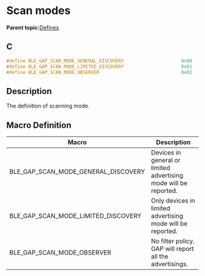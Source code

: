 # Scan modes

**Parent topic:**[Defines](GUID-9781CD29-3C4B-41EE-8F98-355D2AA99482.md)

## C

```c
#define BLE_GAP_SCAN_MODE_GENERAL_DISCOVERY                     0x00
#define BLE_GAP_SCAN_MODE_LIMITED_DISCOVERY                     0x01
#define BLE_GAP_SCAN_MODE_OBSERVER                              0x02
```

## Description

The definition of scanning mode.

## Macro Definition

|Macro|Description|
|-----|-----------|
|BLE\_GAP\_SCAN\_MODE\_GENERAL\_DISCOVERY|Devices in general or limited advertising mode will be reported.|
|BLE\_GAP\_SCAN\_MODE\_LIMITED\_DISCOVERY|Only devices in limited advertising mode will be reported.|
|BLE\_GAP\_SCAN\_MODE\_OBSERVER|No filter policy. GAP will report all the advertisings.|

